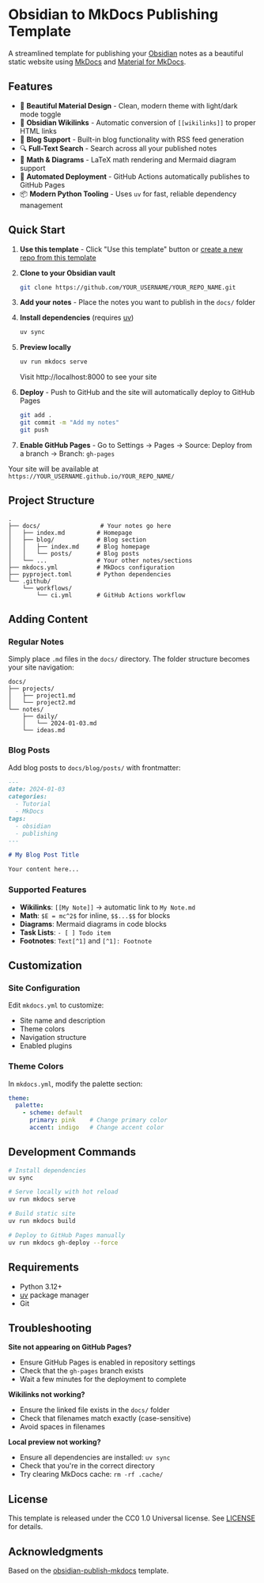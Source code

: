 # Obsidian to MkDocs Publishing Template

A streamlined template for publishing your [Obsidian](https://obsidian.md/) notes as a beautiful static website using [MkDocs](https://www.mkdocs.org/) and [Material for MkDocs](https://squidfunk.github.io/mkdocs-material/).

## Features

- 🎨 **Beautiful Material Design** - Clean, modern theme with light/dark mode toggle
- 🔗 **Obsidian Wikilinks** - Automatic conversion of `[[wikilinks]]` to proper HTML links
- 📝 **Blog Support** - Built-in blog functionality with RSS feed generation
- 🔍 **Full-Text Search** - Search across all your published notes
- 📐 **Math & Diagrams** - LaTeX math rendering and Mermaid diagram support
- 🚀 **Automated Deployment** - GitHub Actions automatically publishes to GitHub Pages
- 📦 **Modern Python Tooling** - Uses `uv` for fast, reliable dependency management

## Quick Start

1. **Use this template** - Click "Use this template" button or [create a new repo from this template](https://github.com/jobindjohn/obsidian-publish-mkdocs/generate)

2. **Clone to your Obsidian vault**
   ```bash
   git clone https://github.com/YOUR_USERNAME/YOUR_REPO_NAME.git
   ```

3. **Add your notes** - Place the notes you want to publish in the `docs/` folder

4. **Install dependencies** (requires [uv](https://github.com/astral-sh/uv))
   ```bash
   uv sync
   ```

5. **Preview locally**
   ```bash
   uv run mkdocs serve
   ```
   Visit http://localhost:8000 to see your site

6. **Deploy** - Push to GitHub and the site will automatically deploy to GitHub Pages
   ```bash
   git add .
   git commit -m "Add my notes"
   git push
   ```

7. **Enable GitHub Pages** - Go to Settings → Pages → Source: Deploy from a branch → Branch: `gh-pages`

Your site will be available at `https://YOUR_USERNAME.github.io/YOUR_REPO_NAME/`

## Project Structure

```
.
├── docs/                 # Your notes go here
│   ├── index.md         # Homepage
│   ├── blog/            # Blog section
│   │   ├── index.md     # Blog homepage
│   │   └── posts/       # Blog posts
│   └── ...              # Your other notes/sections
├── mkdocs.yml           # MkDocs configuration
├── pyproject.toml       # Python dependencies
└── .github/
    └── workflows/
        └── ci.yml       # GitHub Actions workflow
```

## Adding Content

### Regular Notes

Simply place `.md` files in the `docs/` directory. The folder structure becomes your site navigation:

```
docs/
├── projects/
│   ├── project1.md
│   └── project2.md
└── notes/
    ├── daily/
    │   └── 2024-01-03.md
    └── ideas.md
```

### Blog Posts

Add blog posts to `docs/blog/posts/` with frontmatter:

```markdown
---
date: 2024-01-03
categories:
  - Tutorial
  - MkDocs
tags:
  - obsidian
  - publishing
---

# My Blog Post Title

Your content here...
```

### Supported Features

- **Wikilinks**: `[[My Note]]` → automatic link to `My Note.md`
- **Math**: `$E = mc^2$` for inline, `$$...$$` for blocks
- **Diagrams**: Mermaid diagrams in code blocks
- **Task Lists**: `- [ ] Todo item`
- **Footnotes**: `Text[^1]` and `[^1]: Footnote`

## Customization

### Site Configuration

Edit `mkdocs.yml` to customize:
- Site name and description
- Theme colors
- Navigation structure
- Enabled plugins

### Theme Colors

In `mkdocs.yml`, modify the palette section:
```yaml
theme:
  palette:
    - scheme: default
      primary: pink    # Change primary color
      accent: indigo   # Change accent color
```

## Development Commands

```bash
# Install dependencies
uv sync

# Serve locally with hot reload
uv run mkdocs serve

# Build static site
uv run mkdocs build

# Deploy to GitHub Pages manually
uv run mkdocs gh-deploy --force
```

## Requirements

- Python 3.12+
- [uv](https://github.com/astral-sh/uv) package manager
- Git

## Troubleshooting

**Site not appearing on GitHub Pages?**
- Ensure GitHub Pages is enabled in repository settings
- Check that the `gh-pages` branch exists
- Wait a few minutes for the deployment to complete

**Wikilinks not working?**
- Ensure the linked file exists in the `docs/` folder
- Check that filenames match exactly (case-sensitive)
- Avoid spaces in filenames

**Local preview not working?**
- Ensure all dependencies are installed: `uv sync`
- Check that you're in the correct directory
- Try clearing MkDocs cache: `rm -rf .cache/`

## License

This template is released under the CC0 1.0 Universal license. See [LICENSE](LICENSE) for details.

## Acknowledgments

Based on the [obsidian-publish-mkdocs](https://github.com/jobindjohn/obsidian-publish-mkdocs) template.